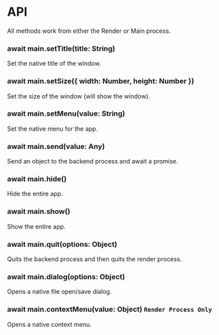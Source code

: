 # API
All methods work from either the Render or Main process.

### await main.setTitle(title: String)
Set the native title of the window.

### await main.setSize({ width: Number, height: Number })
Set the size of the window (will show the window).

### await main.setMenu(value: String)
Set the native menu for the app.

### await main.send(value: Any)
Send an object to the backend process and await a promise.

### await main.hide()
Hide the entire app.

### await main.show()
Show the entire app.

### await main.quit(options: Object)
Quits the backend process and then quits the render process.

### await main.dialog(options: Object)
Opens a native file open/save dialog.

### await main.contextMenu(value: Object) `Render Process Only`
Opens a native context menu.
